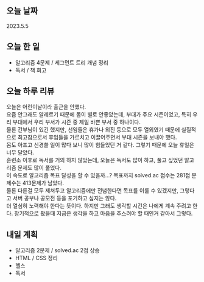 ## 오늘 날짜
2023.5.5

## 오늘 한 일
* 알고리즘 4문제 / 세그먼트 트리 개념 정리
* 독서 / 책 회고

## 오늘 하루 리뷰
오늘은 어린이날이라 출근을 안했다.  
요즘 안그래도 알레르기 때문에 몸이 별로 안좋았는데, 부대가 주요 시즌이었고, 특히 우리 부대에서 우리 부서가 시즌 중 제일 바쁜 부서 중 하나이다.  
물론 간부님이 있긴 했지만, 선임들은 휴가나 외진 등으로 모두 열외였기 때문에 실질적으로 최고참으로서 후임들을 가르치고 이끌어주면서 부대 시즌을 보내야 했다.  
몸도 아프고 신경쓸 일이 많다 보니 많이 힘들었던 거 같다. 그렇기 때문에 오늘 휴일은 너무 달았다.  
훈련소 이후로 독서를 거의 하지 않았는데, 오늘은 독서도 많이 하고, 풀고 싶었던 알고리즘 문제도 많이 풀었다.  
이 속도로 알고리즘 목표 달성을 할 수 있을까...? 목표까지 solved.ac 점수는 281점 문제수는 413문제가 남았다.  
물론 다른걸 모두 제쳐두고 알고리즘에만 전념한다면 목표를 이룰 수 있겠지만, 그렇다고 서버 공부나 공모전 등을 포기하고 싶지는 않다.  
더 열심히 노력해야 한다는 뜻이다. 하지만 그래도 생각할 시간은 나에게 계속 주려고 한다. 장기적으로 봤을때 지금은 생각을 하고 마음을 추스려야 할 때인거 같아서 그렇다.

## 내일 계획
* 알고리즘 2문제 / solved.ac 2점 상승
* HTML / CSS 정리
* 헬스
* 독서
